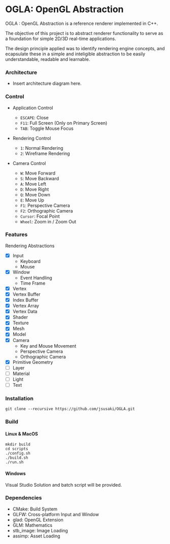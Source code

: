 # OGLA: OpenGL Abstraction
OGLA : OpenGL Abstraction is a reference renderer implemented in C++. 

The objective of this project is to abstract renderer functionality to serve as a foundation for simple 2D/3D real-time applications.

The design principle applied was to identify rendering engine concepts, and ecapsulate these in a simple and inteligible abstraction to be easily understandable, readable and learnable.

### Architecture

- Insert architecture diagram here.

### Control

- Application Control
    - `ESCAPE`: Close
    - `F11`: Full Screen (Only on Primary Screen)
    - `TAB`: Toggle Mouse Focus

- Rendering Control
    - `1`: Normal Rendering
    - `2`: Wireframe Rendering

- Camera Control
    - `W`: Move Forward
    - `S`: Move Backward
    - `A`: Move Left
    - `D`: Move Right
    - `Q`: Move Down
    - `E`: Move Up
    - `F1`: Perspective Camera
    - `F2`: Orthographic Camera
    - `Cursor`: Focal Point
    - `Wheel`: Zoom in / Zoom Out

### Features

Rendering Abstractions

- [x] Input
    - Keyboard
    - Mouse
- [x] Window
    - Event Handling
    - Time Frame
- [x] Vertex
- [x] Vertex Buffer
- [x] Index Buffer
- [x] Vertex Array
- [x] Vertex Data
- [x] Shader
- [x] Texture
- [x] Mesh
- [x] Model
- [x] Camera
    - Key and Mouse Movement
    - Perspective Camera
    - Orthographic Camera
- [x] Primitive Geometry
- [ ] Layer
- [ ] Material
- [ ] Light
- [ ] Text

### Installation

```
git clone --recursive https://github.com/jsusaki/OGLA.git
```

### Build

#### Linux & MacOS

```
mkdir build
cd scripts
./config.sh
./build.sh
./run.sh
```

#### Windows

Visual Studio Solution and batch script will be provided.

### Dependencies

- CMake: Build System
- GLFW: Cross-platform Input and Window
- glad: OpenGL Extension
- GLM: Mathematics
- stb_image: Image Loading
- assimp: Asset Loading
